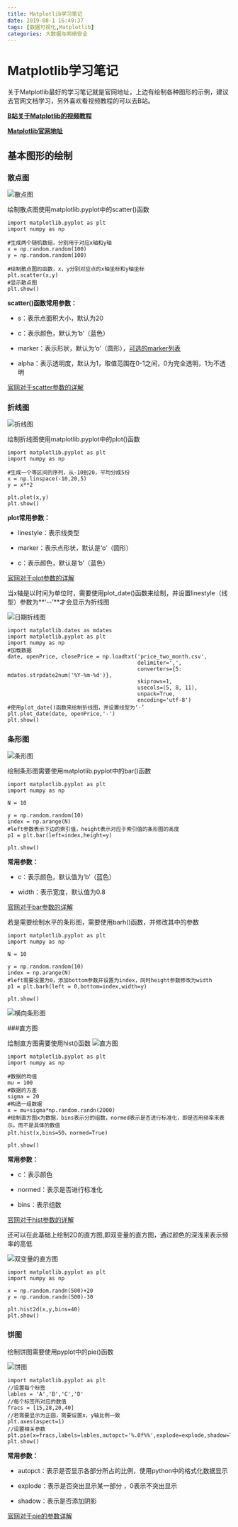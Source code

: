 ```yaml
---
title: Matplotlib学习笔记
date: 2019-08-1 16:49:37
tags: [数据可视化,Matplotlib]
categories: 大数据与网络安全
---
```


# Matplotlib学习笔记

关于Matplotlib最好的学习笔记就是官网地址，上边有绘制各种图形的示例，建议去官网文档学习，另外喜欢看视频教程的可以去B站。

**[B站关于Matplotlib的视频教程](https://www.bilibili.com/video/av6989413)**

**[Matplotlib官网地址](https://matplotlib.org/index.html)**

## 基本图形的绘制

### 散点图

![散点图](https://img-blog.csdn.net/20180522104247531)

绘制散点图使用matplotlib.pyplot中的scatter()函数

```
import matplotlib.pyplot as plt
import numpy as np

#生成两个随机数组，分别用于对应x轴和y轴
x = np.random.random(100)
y = np.random.random(100)

#绘制散点图的函数，x，y分别对应点的x轴坐标和y轴坐标
plt.scatter(x,y)
#显示散点图
plt.show()
```

**scatter()函数常用参数：**

- s：表示点面积大小，默认为20	

- c：表示颜色，默认为‘b’（蓝色）

-  marker：表示形状，默认为‘o’（圆形），[可选的marker列表](https://matplotlib.org/api/markers_api.html#module-matplotlib.markers)

-  alpha：表示透明度，默认为1，取值范围在0-1之间，0为完全透明，1为不透明

[官网对于scatter参数的详解](https://matplotlib.org/api/_as_gen/matplotlib.pyplot.scatter.html?highlight=scatter#matplotlib.pyplot.scatter)

### 折线图

![折线图](https://img-blog.csdn.net/20180522113442425)

绘制折线图使用matplotlib.pyplot中的plot()函数

```
import matplotlib.pyplot as plt
import numpy as np

#生成一个等区间的序列，从-10到20，平均分成5份
x = np.linspace(-10,20,5)
y = x**2

plt.plot(x,y)
plt.show()
```
**plot常用参数：**

-  linestyle：表示线类型

- marker：表示点形状，默认是‘o’（圆形）

-  c：表示颜色，默认是‘b’（蓝色） 

[官网对于plot参数的详解](https://matplotlib.org/api/_as_gen/matplotlib.pyplot.plot.html?highlight=plot#matplotlib.pyplot.plot)

当x轴是以时间为单位时，需要使用plot_date()函数来绘制，并设置linestyle（线型）参数为**‘--’**才会显示为折线图

![日期折线图](https://img-blog.csdn.net/20180522155508435?watermark/2/text/aHR0cHM6Ly9ibG9nLmNzZG4ubmV0L3dxY19DU0RO/font/5a6L5L2T/fontsize/400/fill/I0JBQkFCMA==/dissolve/70)

```
import matplotlib.dates as mdates
import matplotlib.pyplot as plt
import numpy as np
#加载数据
date, openPrice, closePrice = np.loadtxt('price_two_month.csv',
                                         delimiter=',',
                                         converters={5: mdates.strpdate2num('%Y-%m-%d')},
                                         skiprows=1,
                                         usecols=(5, 8, 11),
                                         unpack=True,
                                         encoding='utf-8')
#使用plot_date()函数来绘制折线图，并设置线型为‘-’
plt.plot_date(date, openPrice,'-')
plt.show()
```
### 条形图

![条形图](https://img-blog.csdn.net/20180522161600757)

绘制条形图需要使用matplotlib.pyplot中的bar()函数

```
import matplotlib.pyplot as plt
import numpy as np

N = 10

y = np.random.random(10)
index = np.arange(N)
#left参数表示下边的索引值，height表示对应于索引值的条形图的高度
p1 = plt.bar(left=index,height=y)

plt.show()
```
**常用参数：**

- c：表示颜色，默认值为‘b’（蓝色）

- width：表示宽度，默认值为0.8

[官网对于bar参数的详解](https://matplotlib.org/api/_as_gen/matplotlib.pyplot.bar.html?highlight=bar#matplotlib.pyplot.bar)

若是需要绘制水平的条形图，需要使用barh()函数，并修改其中的参数

```
import matplotlib.pyplot as plt
import numpy as np

N = 10

y = np.random.random(10)
index = np.arange(N)
#left需要设置为0，添加bottom参数并设置为index，同时height参数修改为width
p1 = plt.barh(left = 0,bottom=index,width=y)

plt.show()
```
![横向条形图](https://img-blog.csdn.net/20180522162814774?watermark/2/text/aHR0cHM6Ly9ibG9nLmNzZG4ubmV0L3dxY19DU0RO/font/5a6L5L2T/fontsize/400/fill/I0JBQkFCMA==/dissolve/70)

###直方图

绘制直方图需要使用hist()函数
  ![直方图](https://img-blog.csdn.net/20180522190721463?watermark/2/text/aHR0cHM6Ly9ibG9nLmNzZG4ubmV0L3dxY19DU0RO/font/5a6L5L2T/fontsize/400/fill/I0JBQkFCMA==/dissolve/70)

```
import matplotlib.pyplot as plt
import numpy as np

#数据的均值
mu = 100
#数据的方差
sigma = 20
#构造一组数据
x = mu+sigma*np.random.randn(2000)
#绘制直方图x为数据，bins表示分的组数，normed表示是否进行标准化，即是否用频率来表示。而不是具体的数值
plt.hist(x,bins=50，normed=True)

plt.show()
```

**常用参数：**

-  c：表示颜色

-  normed：表示是否进行标准化

-  bins：表示组数 

[官网对于hist参数的详解](https://matplotlib.org/api/_as_gen/matplotlib.pyplot.hist.html?highlight=hist#matplotlib.pyplot.hist)

还可以在此基础上绘制2D的直方图,即双变量的直方图，通过颜色的深浅来表示频率的高低

![双变量的直方图](https://img-blog.csdn.net/20180522191930944)

```
import matplotlib.pyplot as plt
import numpy as np

x = np.random.randn(500)+20
y = np.random.randn(500)-30

plt.hist2d(x,y,bins=40)
plt.show()
```
### 饼图

绘制饼图需要使用pyplot中的pie()函数

![饼图](https://img-blog.csdn.net/20180524083843354)

```
import matplotlib.pyplot as plt
//设置每个标签
lables = 'A','B','C','D'
//每个标签所对应的数值
fracs = [15,28,20,40]
//若需要显示为正圆，需要设置x，y轴比例一致
plt.axes(aspect=1)
//设置相关参数
plt.pie(x=fracs,labels=lables,autopct='%.0f%%',explode=explode,shadow=True)
plt.show()
```
**常用参数：**

-  autopct：表示是否显示各部分所占的比例，使用python中的格式化数据显示

- explode：表示是否突出显示某一部分 ，0表示不突出显示

- shadow：表示是否添加阴影

[官网对于pie的参数详解](https://matplotlib.org/api/_as_gen/matplotlib.pyplot.pie.html?highlight=pie#matplotlib.pyplot.pie)
